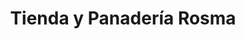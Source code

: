 ---
title: "Tienda y Panadería Rosma"
url: /retalhuleu/tienda-y-panaderia-rosma/
shop: Lebensmittel
---